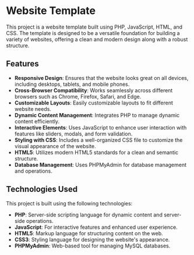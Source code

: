 # Website Template

This project is a website template built using PHP, JavaScript, HTML, and CSS. The template is designed to be a versatile foundation for building a variety of websites, offering a clean and modern design along with a robust structure.

## Features

- **Responsive Design**: Ensures that the website looks great on all devices, including desktops, tablets, and mobile phones.
- **Cross-Browser Compatibility**: Works seamlessly across different browsers such as Chrome, Firefox, Safari, and Edge.
- **Customizable Layouts**: Easily customizable layouts to fit different website needs.
- **Dynamic Content Management**: Integrates PHP to manage dynamic content efficiently.
- **Interactive Elements**: Uses JavaScript to enhance user interaction with features like sliders, modals, and form validation.
- **Styling with CSS**: Includes a well-organized CSS file to customize the visual appearance of the website.
- **HTML5**: Utilizes modern HTML5 standards for a clean and semantic structure.
- **Database Management**: Uses PHPMyAdmin for database management and operations.

## Technologies Used

This project is built using the following technologies:

- **PHP**: Server-side scripting language for dynamic content and server-side operations.
- **JavaScript**: For interactive features and enhanced user experience.
- **HTML5**: Markup language for structuring content on the web.
- **CSS3**: Styling language for designing the website's appearance.
- **PHPMyAdmin**: Web-based tool for managing MySQL databases.
